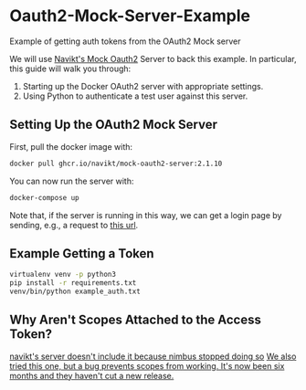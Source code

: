 # Oauth2-Mock-Server-Example
Example of getting auth tokens from the OAuth2 Mock server

We will use [Navikt's Mock Oauth2](https://github.com/navikt/mock-oauth2-server) Server to back this example.
In particular, this guide will walk you through:

1)  Starting up the Docker OAuth2 server with appropriate settings.
2)  Using Python to authenticate a test user against this server.

## Setting Up the OAuth2 Mock Server

First, pull the docker image with:

```bash
docker pull ghcr.io/navikt/mock-oauth2-server:2.1.10
```

You can now run the server with:
```bash
docker-compose up
```

Note that, if the server is running in this way, we can get a login page by sending, e.g., a request to [this url](http://localhost:8080/default/authorize?client_id=foo&response_type=code&redirect_uri=http://localhost:3000&scope=openid).

## Example Getting a Token

```bash
virtualenv venv -p python3
pip install -r requirements.txt
venv/bin/python example_auth.txt
```

## Why Aren't Scopes Attached to the Access Token?

[navikt's server doesn't include it because nimbus stopped doing so](https://github.com/jenspav/mock-oauth2-server/commit/25701a98f5f0ba7295df460043b7590a9fc58e9f)
[We also tried this one, but a bug prevents scopes from working.  It's now been six months and they haven't cut a new release.](https://github.com/axa-group/oauth2-mock-server/issues/259)
